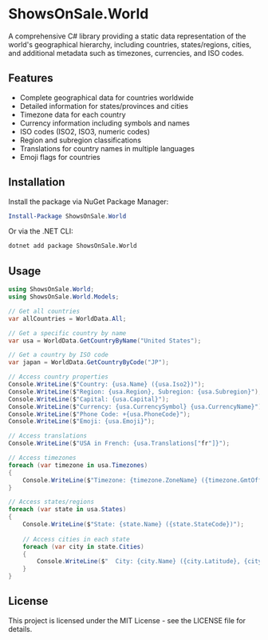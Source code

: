 # ShowsOnSale.World

A comprehensive C# library providing a static data representation of the world's geographical hierarchy, including countries, states/regions, cities, and additional metadata such as timezones, currencies, and ISO codes.

## Features

- Complete geographical data for countries worldwide
- Detailed information for states/provinces and cities
- Timezone data for each country
- Currency information including symbols and names
- ISO codes (ISO2, ISO3, numeric codes)
- Region and subregion classifications
- Translations for country names in multiple languages
- Emoji flags for countries

## Installation

Install the package via NuGet Package Manager:

```powershell
Install-Package ShowsOnSale.World
```

Or via the .NET CLI:

```bash
dotnet add package ShowsOnSale.World
```

## Usage

```csharp
using ShowsOnSale.World;
using ShowsOnSale.World.Models;

// Get all countries
var allCountries = WorldData.All;

// Get a specific country by name
var usa = WorldData.GetCountryByName("United States");

// Get a country by ISO code
var japan = WorldData.GetCountryByCode("JP");

// Access country properties
Console.WriteLine($"Country: {usa.Name} ({usa.Iso2})");
Console.WriteLine($"Region: {usa.Region}, Subregion: {usa.Subregion}");
Console.WriteLine($"Capital: {usa.Capital}");
Console.WriteLine($"Currency: {usa.CurrencySymbol} {usa.CurrencyName}");
Console.WriteLine($"Phone Code: +{usa.PhoneCode}");
Console.WriteLine($"Emoji: {usa.Emoji}");

// Access translations
Console.WriteLine($"USA in French: {usa.Translations["fr"]}");

// Access timezones
foreach (var timezone in usa.Timezones)
{
    Console.WriteLine($"Timezone: {timezone.ZoneName} ({timezone.GmtOffsetName})");
}

// Access states/regions
foreach (var state in usa.States)
{
    Console.WriteLine($"State: {state.Name} ({state.StateCode})");
    
    // Access cities in each state
    foreach (var city in state.Cities)
    {
        Console.WriteLine($"  City: {city.Name} ({city.Latitude}, {city.Longitude})");
    }
}
```

## License

This project is licensed under the MIT License - see the LICENSE file for details.
